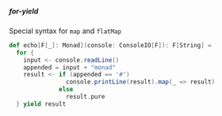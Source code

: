 ##### for-yield

Special syntax for `map` and `flatMap`

```scala
def echo[F[_]: Monad](console: ConsoleIO[F]): F[String] = 
  for {
    input <- console.readLine()
    appended = input + "monad"
    result <- if (appended == '#')
                console.printLine(result).map(_ => result)
              else 
                result.pure
  } yield result
```